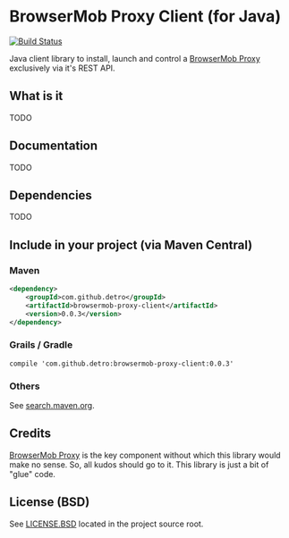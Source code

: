 # BrowserMob Proxy Client (for Java)

[![Build Status](https://travis-ci.org/detro/browsermob-proxy-client.svg?branch=master)](https://travis-ci.org/detro/browsermob-proxy-client)

Java client library to install, launch and control a [BrowserMob Proxy](https://github.com/lightbody/browsermob-proxy)
exclusively via it's REST API.

## What is it
TODO

## Documentation
TODO

## Dependencies
TODO

## Include in your project (via Maven Central)

### Maven
```xml
<dependency>
    <groupId>com.github.detro</groupId>
    <artifactId>browsermob-proxy-client</artifactId>
    <version>0.0.3</version>
</dependency>
```

### Grails / Gradle
```grails
compile 'com.github.detro:browsermob-proxy-client:0.0.3'
```

### Others
See [search.maven.org](http://search.maven.org/#search%7Cga%7C1%7Ca%3A%browsermob-proxy-client%22).

## Credits

[BrowserMob Proxy](https://github.com/lightbody/browsermob-proxy) is the key component without which this library
would make no sense. So, all kudos should go to it. This library is just a bit of "glue" code.

## License (BSD)

See [LICENSE.BSD](./LICENSE.BSD) located in the project source root.


